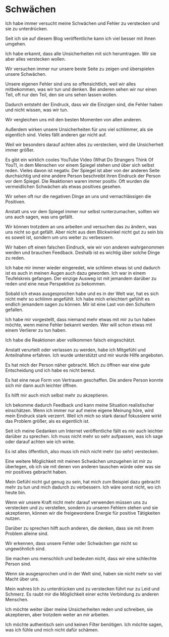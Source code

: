 # Schwächen

Ich habe immer versucht meine Schwächen und Fehler zu verstecken und sie zu unterdrücken.

Seit ich sie auf diesem Blog veröffentliche kann ich viel besser mit ihnen umgehen.

Ich habe erkannt, dass alle Unsicherheiten mit sich herumtragen. Wir sie aber alles verstecken wollen. 

Wir versuchen immer nur unsere beste Seite zu zeigen und überspielen unsere Schwächen.

Unsere eigenen Fehler sind uns so offensichtlich, weil wir alles mitbekommen, was wir tun und denken. Bei anderen sehen wir nur einen Teil, oft nur den Teil, den sie uns sehen lassen wollen.

Dadurch entsteht der Eindruck, dass wir die Einzigen sind, die Fehler haben und nicht wissen, was wir tun.

Wir vergleichen uns mit den besten Momenten von allen anderen.

Außerdem wirken unsere Unsicherheiten für uns viel schlimmer, als sie eigentlich sind. Vieles fällt anderen gar nicht auf.

Weil wir besonders darauf achten alles zu verstecken, wird die Unsicherheit immer größer.

Es gibt ein wirklich cooles YouTube Video (What Do Strangers Think Of You?), in dem Menschen vor einem Spiegel stehen und über sich selbst reden. Vieles davon ist negativ. Der Spiegel ist aber von der anderen Seite durchsichtig und eine andere Person beschreibt ihren Eindruck der Person vor dem Spiegel. Die Reaktionen waren immer positiv. Oft wurden die vermeidlichen Schwächen als etwas positives gesehen.

Wir sehen oft nur die negativen Dinge an uns und vernachlässigen die Positiven.

Anstatt uns vor dem Spiegel immer nur selbst runterzumachen, sollten wir uns auch sagen, was uns gefällt.

Wir können trotzdem an uns arbeiten und versuchen das zu ändern, was uns nicht so gut gefällt. Aber nicht aus dem Blickwinkel nicht gut zu sein bis es soweit ist, sondern um uns weiter zu verbessern.

Wir haben oft einen falschen Eindruck, wie wir von anderen wahrgenommen werden und brauchen Feedback. Deshalb ist es wichtig über solche Dinge zu reden.

Ich habe mir immer wieder eingeredet, wie schlimm etwas ist und dadurch ist es auch in meinen Augen auch dazu geworden. Ich war in einem Teufelskreis gefangen. Der einzige Ausweg ist mit jemandem darüber zu reden und eine neue Perspektive zu bekommen.

Sobald ich etwas ausgesprochen habe und es in der Welt war, hat es sich nicht mehr so schlimm angefühlt. Ich habe mich erleichtert gefühlt es endlich jemandem sagen zu können. Mir ist eine Last von den Schultern gefallen.

Ich habe mir vorgestellt, dass niemand mehr etwas mit mir zu tun haben möchte, wenn meine Fehler bekannt werden. Wer will schon etwas mit einem Verlierer zu tun haben.

Ich habe die Reaktionen aber vollkommen falsch eingeschätzt.

Anstatt verurteilt oder verlassen zu werden, habe ich Mitgefühl und Anteilnahme erfahren. Ich wurde unterstützt und mir wurde Hilfe angeboten. 

Es hat mich der Person näher gebracht. Mich zu öffnen war eine gute Entscheidung und ich habe es nicht bereut.

Es hat eine neue Form von Vertrauen geschaffen. Die andere Person konnte sich mir dann auch leichter öffnen.

Es hilft mir auch mich selbst mehr zu akzeptieren.

Ich bekomme dadurch Feedback und kann meine Situation realistischer einschätzen. Wenn ich immer nur auf meine eigene Meinung höre, wird mein Eindruck stark verzerrt. Weil ich mich so stark darauf fokussiere wirkt das Problem größer, als es eigentlich ist.

Seit ich meine Gedanken um Internet veröffentliche fällt es mir auch leichter darüber zu sprechen. Ich muss nicht mehr so sehr aufpassen, was ich sage oder darauf achten wie ich wirke.

Es ist alles öffentlich, also muss ich mich nicht mehr (so sehr) verstecken.

Eine weitere Möglichkeit mit meinen Schwächen umzugehen ist mir zu überlegen, ob ich sie mit denen von anderen tauschen würde oder was sie mir positives gebracht haben.

Mein Gefühl nicht gut genug zu sein, hat mich zum Beispiel dazu gebracht mehr zu tun und mich dadurch zu verbessern. Ich wäre sonst nicht, wo ich heute bin.

Wenn wir unsere Kraft nicht mehr darauf verwenden müssen uns zu verstecken und zu verstellen, sondern zu unseren Fehlern stehen und sie akzeptieren, können wir die freigewordene Energie für positive Tätigkeiten nutzen.

Darüber zu sprechen hilft auch anderen, die denken, dass sie mit ihrem Problem alleine sind.

Wir erkennen, dass unsere Fehler oder Schwächen gar nicht so ungewöhnlich sind.

Sie machen uns menschlich und bedeuten nicht, dass wir eine schlechte Person sind.

Wenn sie ausgesprochen und in der Welt sind, haben sie nicht mehr so viel Macht über uns.

Mein wahres Ich zu unterdrücken und zu verstecken führt nur zu Leid und Schmerz. Es raubt mir die Möglichkeit einer echte Verbindung zu anderen Menschen.

Ich möchte weiter über meine Unsicherheiten reden und schreiben, sie akzeptieren, aber trotzdem weiter an mir arbeiten.

Ich möchte authentisch sein und keinen Filter benötigen. Ich möchte sagen, was ich fühle und mich nicht dafür schämen.